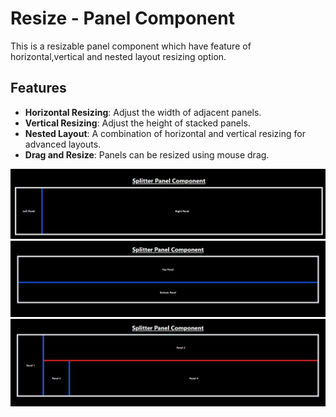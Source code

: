 # Resize - Panel Component

This is a resizable panel component which have feature of horizontal,vertical and nested layout resizing option.

## Features

- **Horizontal Resizing**: Adjust the width of adjacent panels.
- **Vertical Resizing**: Adjust the height of stacked panels.
- **Nested Layout**: A combination of horizontal and vertical resizing for advanced layouts.
- **Drag and Resize**: Panels can be resized using mouse drag.

![splitter](media/horizontal.png)
![splitter](media/vertical.png)
![splitter](media/nested.png)
